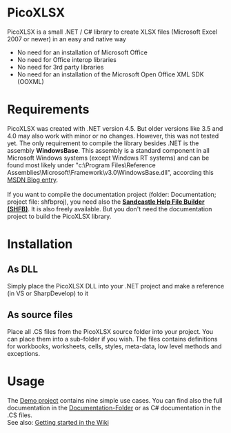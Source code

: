 # PicoXLSX
PicoXLSX is a small .NET / C# library to create XLSX files (Microsoft Excel 2007 or newer) in an easy and native way

* No need for an installation of Microsoft Office
* No need for Office interop libraries
* No need for 3rd party libraries
* No need for an installation of the Microsoft Open Office XML SDK (OOXML)

# Requirements
PicoXLSX was created with .NET version 4.5. But older versions like 3.5 and 4.0 may also work with minor or no changes. However, this was not tested yet.
The only requirement to compile the library besides .NET is the assembly **WindowsBase**. This assembly is a standard component in all Microsoft Windows systems (except Windows RT systems) and can be found most likely under "c:\Program Files\Reference Assemblies\Microsoft\Framework\v3.0\WindowsBase.dll", according this [MSDN Blog entry](http://blogs.msdn.com/b/dmahugh/archive/2006/12/14/finding-windowsbase-dll.aspx).<br><br>
If you want to compile the documentation project (folder: Documentation; project file: shfbproj), you need also the **[Sandcastle Help File Builder (SHFB)](https://github.com/EWSoftware/SHFB)**. It is also freely available. But you don't need the documentation project to build the PicoXLSX library.

# Installation
## As DLL
Simply place the PicoXLSX DLL into your .NET project and make a reference (in VS or SharpDevelop) to it
## As source files
Place all .CS files from the PicoXLSX source folder into your project. You can place them into a sub-folder if you wish. The files contains definitions for workbooks, worksheets, cells, styles, meta-data, low level methods and exceptions.

# Usage
The [Demo project](https://github.com/rabanti-github/PicoXLSX/tree/master/Demo) contains nine simple use cases. You can find also the full documentation in the [Documentation-Folder](https://github.com/rabanti-github/PicoXLSX/tree/master/Documentation) or as C# documentation in the .CS files.<br>
See also: [Getting started in the Wiki](https://github.com/rabanti-github/PicoXLSX/wiki/Getting-started)
